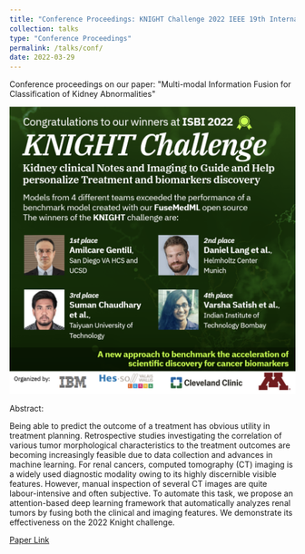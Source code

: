 ```yaml
---
title: "Conference Proceedings: KNIGHT Challenge 2022 IEEE 19th International Symposium on Biomedical Imaging (ISBI)"
collection: talks
type: "Conference Proceedings"
permalink: /talks/conf/
date: 2022-03-29
---
```

Conference proceedings on our paper: "Multi-modal Information Fusion for Classification of Kidney Abnormalities"

<img src="/images/knight_challenge.png"
     alt="Markdown icon"
     width="550"
     style="float: center; margin-right: 30px;" />

<p>Abstract:<br>

Being able to predict the outcome of a treatment has obvious utility in treatment planning. Retrospective studies investigating the correlation of various tumor morphological characteristics to the treatment outcomes are becoming increasingly feasible due to data collection and advances in machine learning. For renal cancers, computed tomography (CT) imaging is a widely used diagnostic modality owing to its highly discernible visible features. However, manual inspection of several CT images are quite labour-intensive and often subjective. To automate this task, we propose an attention-based deep learning framework that automatically analyzes renal tumors by fusing both the clinical and imaging features. We demonstrate its effectiveness on the 2022 Knight challenge.</p>

[Paper Link](https://ieeexplore.ieee.org/abstract/document/9854644)
